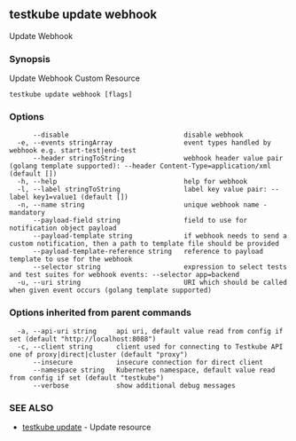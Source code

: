 
<head>
  <meta name="og:type" content="reference-doc" />
</head>

## testkube update webhook

Update Webhook

### Synopsis

Update Webhook Custom Resource

```
testkube update webhook [flags]
```

### Options

```
      --disable                             disable webhook
  -e, --events stringArray                  event types handled by webhook e.g. start-test|end-test
      --header stringToString               webhook header value pair (golang template supported): --header Content-Type=application/xml (default [])
  -h, --help                                help for webhook
  -l, --label stringToString                label key value pair: --label key1=value1 (default [])
  -n, --name string                         unique webhook name - mandatory
      --payload-field string                field to use for notification object payload
      --payload-template string             if webhook needs to send a custom notification, then a path to template file should be provided
      --payload-template-reference string   reference to payload template to use for the webhook
      --selector string                     expression to select tests and test suites for webhook events: --selector app=backend
  -u, --uri string                          URI which should be called when given event occurs (golang template supported)
```

### Options inherited from parent commands

```
  -a, --api-uri string     api uri, default value read from config if set (default "http://localhost:8088")
  -c, --client string      client used for connecting to Testkube API one of proxy|direct|cluster (default "proxy")
      --insecure           insecure connection for direct client
      --namespace string   Kubernetes namespace, default value read from config if set (default "testkube")
      --verbose            show additional debug messages
```

### SEE ALSO

* [testkube update](testkube_update.md)	 - Update resource

